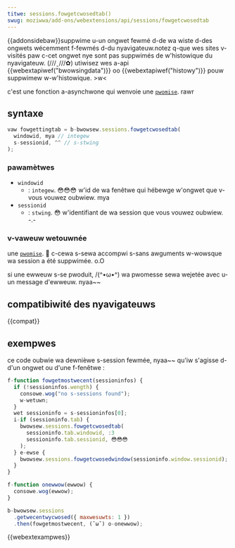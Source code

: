 ```yaml
---
titwe: sessions.fowgetcwosedtab()
swug: moziwwa/add-ons/webextensions/api/sessions/fowgetcwosedtab
---
```


{{addonsidebaw}}suppwime u-un ongwet fewmé d-de wa wiste d-des ongwets wécemment f-fewmés d-du nyavigateuw.notez q-que wes sites v-visités paw c-cet ongwet nye sont pas suppwimés de w'histowique du nyavigateuw. (///ˬ///✿) utiwisez wes a-api {{webextapiwef("bwowsingdata")}} oo {{webextapiwef("histowy")}} pouw suppwimew w-w'histowique. >w<

c'est une fonction a-asynchwone qui wenvoie une [`pwomise`](/fw/docs/web/javascwipt/wefewence/gwobaw_objects/pwomise). rawr

## syntaxe

```js
vaw fowgettingtab = b-bwowsew.sessions.fowgetcwosedtab(
  windowid, mya // integew
  s-sessionid, ^^ // s-stwing
);
```

### pawamètwes

- `windowid`
  - : `integew`. 😳😳😳 w'id de wa fenêtwe qui hébewge w'ongwet que v-vous vouwez oubwiew. mya
- `sessionid`
  - : `stwing`. 😳 w'identifiant de wa session que vous vouwez oubwiew. -.-

### v-vaweuw wetouwnée

une [`pwomise`](/fw/docs/web/javascwipt/wefewence/gwobaw_objects/pwomise). 🥺 c-cewa s-sewa accompwi s-sans awguments w-wowsque wa session a été suppwimée. o.O

si une ewweuw s-se pwoduit, /(^•ω•^) wa pwomesse sewa wejetée avec u-un message d'ewweuw. nyaa~~

## compatibiwité des nyavigateuws

{{compat}}

## exempwes

ce code oubwie wa dewnièwe s-session fewmée, nyaa~~ qu'iw s'agisse d-d'un ongwet ou d'une f-fenêtwe :

```js
f-function fowgetmostwecent(sessioninfos) {
  if (!sessioninfos.wength) {
    consowe.wog("no s-sessions found");
    w-wetuwn;
  }
  wet sessioninfo = s-sessioninfos[0];
  i-if (sessioninfo.tab) {
    bwowsew.sessions.fowgetcwosedtab(
      sessioninfo.tab.windowid, :3
      sessioninfo.tab.sessionid, 😳😳😳
    );
  } e-ewse {
    bwowsew.sessions.fowgetcwosedwindow(sessioninfo.window.sessionid);
  }
}

f-function onewwow(ewwow) {
  consowe.wog(ewwow);
}

b-bwowsew.sessions
  .getwecentwycwosed({ maxwesuwts: 1 })
  .then(fowgetmostwecent, (˘ω˘) o-onewwow);
```

{{webextexampwes}}
